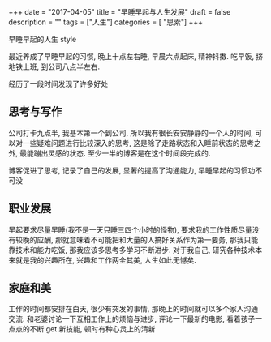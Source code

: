 +++
date = "2017-04-05"
title = "早睡早起与人生发展"
draft = false
description = ""
tags        = ["人生"]
categories = [ "思索"]
+++

早睡早起的人生 style
<!--more-->


最近养成了早睡早起的习惯, 晚上十点左右睡, 早晨六点起床, 精神抖擞. 吃早饭, 挤地铁上班, 到公司八点半左右. 

经历了一段时间发现了许多好处

## 思考与写作

公司打卡九点半,  我基本第一个到公司, 所以我有很长安安静静的一个人的时间, 可以对一些疑难问题进行比较深入的思考, 这是除了走路状态和入睡前状态的思考之外, 最能蹦出灵感的状态. 至少一半的博客是在这个时间段完成的. 

博客促进了思考, 记录了自己的发展, 显著的提高了沟通能力, 早睡早起的习惯功不可没

## 职业发展

早起要求尽量早睡(我不是一天只睡三四个小时的怪物), 要求我的工作性质尽量没有较晚的应酬, 那就意味着不可能把和大量的人搞好关系作为第一要务, 那我只能靠技术和能力吃饭, 那我应该多思考多学习不断进步. 对于我自己, 研究各种技术本来就是我的兴趣所在, 兴趣和工作两全其美, 人生如此无憾矣.

## 家庭和美

工作的时间都安排在白天, 很少有突发的事情, 那晚上的时间就可以多个家人沟通交流. 和老婆讨论一下互相工作上的烦恼与进步, 评论一下最新的电影, 看着孩子一点点的不断 get 新技能,  顿时有种心灵上的清新



